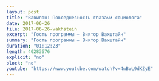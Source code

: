 ```yaml
---
layout: post
title: "Вавилон: Повседневность глазами социолога"
date: 2017-06-26
file: 2017-06-26-vakhstein
excerpt: "Гость программы — Виктор Вахштайн"
summary: "Гость программы — Виктор Вахштайн"
duration: "01:12:23"
length: 40283676
explicit: "no"
block: "no"
youtube: "https://www.youtube.com/watch?v=4wBwL9dKZyE"
---
```

